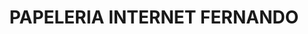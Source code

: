 ---
title: "PAPELERIA INTERNET FERNANDO"
url: /tijuana/papeleria-internet-fernando/
shop: Schreibwaren
---